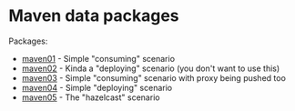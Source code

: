 # Maven data packages

Packages:
* [maven01](maven01/) - Simple "consuming" scenario
* [maven02](maven02/) - Kinda a "deploying" scenario (you don't want to use this)
* [maven03](maven03/) - Simple "consuming" scenario with proxy being pushed too
* [maven04](maven04/) - Simple "deploying" scenario
* [maven05](maven05/) - The "hazelcast" scenario
